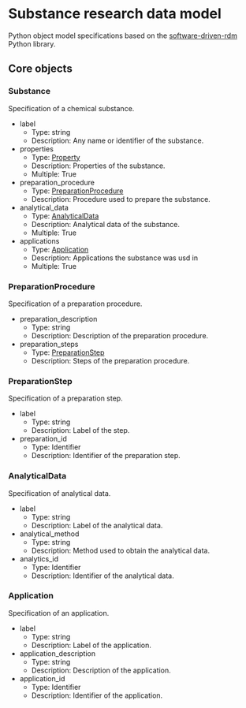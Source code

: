 # Substance research data model

Python object model specifications based on the [software-driven-rdm](https://github.com/JR-1991/software-driven-rdm) Python library.

## Core objects

### Substance

Specification of a chemical substance.

- label
  - Type: string
  - Description: Any name or identifier of the substance.
- properties
  - Type: [Property](#property)
  - Description: Properties of the substance.
  - Multiple: True
- preparation_procedure
  - Type: [PreparationProcedure](#preparationprocedure)
  - Description: Procedure used to prepare the substance.
- analytical_data
  - Type: [AnalyticalData](#analyticaldata)
  - Description: Analytical data of the substance.
  - Multiple: True
- applications
  - Type: [Application](#application)
  - Description: Applications the substance was usd in
  - Multiple: True

### PreparationProcedure

Specification of a preparation procedure.

- preparation_description
  - Type: string
  - Description: Description of the preparation procedure.
- preparation_steps
  - Type: [PreparationStep](#preparationstep)
  - Description: Steps of the preparation procedure.

### PreparationStep

Specification of a preparation step.

- label
  - Type: string
  - Description: Label of the step.
- preparation_id
  - Type: Identifier
  - Description: Identifier of the preparation step.

### AnalyticalData

Specification of analytical data.

- label
  - Type: string
  - Description: Label of the analytical data.
- analytical_method
  - Type: string
  - Description: Method used to obtain the analytical data.
- analytics_id
  - Type: Identifier
  - Description: Identifier of the analytical data.

### Application

Specification of an application.

- label
  - Type: string
  - Description: Label of the application.
- application_description
  - Type: string
  - Description: Description of the application.
- application_id
  - Type: Identifier
  - Description: Identifier of the application.
